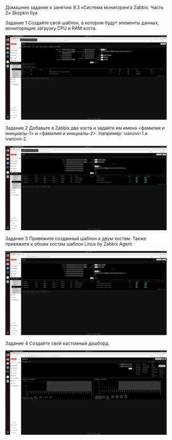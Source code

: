Домашнее задание к занятию 9.3 «Система мониторинга Zabbix. Часть 2» Skopkin Ilya

Задание 1
Создайте свой шаблон, в котором будут элементы данных, мониторящие загрузку CPU и RAM хоста.

![alt text](https://github.com/matiz86/git_hw-9-3/blob/main/VirtualBox_matiz_23_03_2023_18_40_07.png)

Задание 2
Добавьте в Zabbix два хоста и задайте им имена <фамилия и инициалы-1> и <фамилия и инициалы-2>. Например: ivanovii-1 и ivanovii-2.


![alt text](https://github.com/matiz86/git_hw-9-3/blob/main/VirtualBox_matiz_23_03_2023_18_47_36.png)

Задание 3
Привяжите созданный шаблон к двум хостам. Также привяжите к обоим хостам шаблон Linux by Zabbix Agent.

![alt text](https://github.com/matiz86/git_hw-9-3/blob/main/VirtualBox_matiz_23_03_2023_18_56_53.png)


Задание 4
Создайте свой кастомный дашборд.

![alt text](https://github.com/matiz86/git_hw-9-3/blob/main/VirtualBox_matiz_23_03_2023_19_10_31.png)



